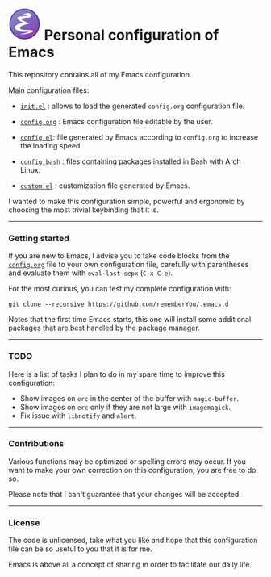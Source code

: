 ![Emacs Logo](assets/emacs.png "Emacs logo") Personal configuration of Emacs
===============================

This repository contains all of my Emacs configuration.

Main configuration files:

* [`init.el`](https://github.com/rememberYou/.emacs.d/blob/master/init.el/) :
  allows to load the generated `config.org` configuration file.

* [`config.org`](https://github.com/rememberYou/.emacs.d/blob/master/config.org/) :
  Emacs configuration file editable by the user.

* [`config.el`](https://github.com/rememberYou/.emacs.d/blob/master/config.el/):
  file generated by Emacs according to `config.org` to increase the loading
  speed.

* [`config.bash`](https://github.com/rememberYou/.emacs.d/blob/master/config.bash/) :
  files containing packages installed in Bash with Arch Linux.

* [`custom.el`](https://github.com/rememberYou/.emacs.d/blob/master/custom.el/) :
  customization file generated by Emacs.

I wanted to make this configuration simple, powerful and ergonomic by choosing
the most trivial keybinding that it is.

--------------------

### Getting started ###

If you are new to Emacs, I advise you to take code blocks from
the
[`config.org`](https://github.com/rememberYou/.emacs.d/blob/master/config.org/)
file to your own configuration file, carefully with parentheses and evaluate them
with `eval-last-sepx` (`C-x C-e`).

For the most curious, you can test my complete configuration with:

	git clone --recursive https://github.com/rememberYou/.emacs.d

Notes that the first time Emacs starts, this one will install some additional
packages that are best handled by the package manager.

--------------------

### TODO ###

Here is a list of tasks I plan to do in my spare time to improve this
configuration:

*  Show images on `erc` in the center of the buffer with `magic-buffer`.
*  Show images on `erc` only if they are not large with `imagemagick`.
*  Fix issue with `libnotify` and `alert`.

--------------------

### Contributions ###

Various functions may be optimized or spelling errors may occur. If you want to
make your own correction on this configuration, you are free to do so.

Please note that I can't guarantee that your changes will be accepted.

--------------------

### License ###

The code is unlicensed, take what you like and hope that this configuration file
can be so useful to you that it is for me.

Emacs is above all a concept of sharing in order to facilitate our daily life.
